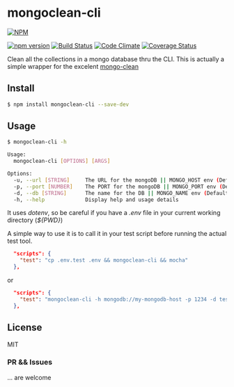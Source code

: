 mongoclean-cli 
==============
[![NPM](https://nodei.co/npm/mongoclean-cli.png?downloads=true&downloadRank=true&stars=true)](https://nodei.co/npm/mongoclean-cli/)

[![npm version](https://badge.fury.io/js/mongoclean-cli.svg)](https://badge.fury.io/js/mongoclean-cli) [![Build Status](https://travis-ci.org/codetronicsio/mongoclean-cli.svg?branch=master)](https://travis-ci.org/codetronicsio/mongoclean-cli) [![Code Climate](https://codeclimate.com/github/codetronicsio/mongoclean-cli/badges/gpa.svg)](https://codeclimate.com/github/codetronicsio/mongoclean-cli) [![Coverage Status](https://coveralls.io/repos/github/codetronicsio/mongoclean-cli/badge.svg)](https://coveralls.io/github/codetronicsio/mongoclean-cli)


Clean all the collections in a mongo database thru the CLI.
This is actually a simple wrapper for the excelent [mongo-clean](https://github.com/mcollina/mongo-clean)

## Install

```bash
$ npm install mongoclean-cli --save-dev
```
## Usage

```bash
$ mongoclean-cli -h

Usage:
  mongoclean-cli [OPTIONS] [ARGS]

Options:
  -u, --url [STRING]     The URL for the mongoDB || MONGO_HOST env (Default is mongodb://localhost)
  -p, --port [NUMBER]    The PORT for the mongoDB || MONGO_PORT env (Default is 27017)
  -d, --db [STRING]      The name for the DB || MONGO_NAME env (Default is test)
  -h, --help             Display help and usage details
```
It uses *dotenv*, so be careful if you have a *.env* file in your current working directory (_${PWD}_)

A simple way to use it is to call it in your test script before running the actual test tool.
```json
  "scripts": {
    "test": "cp .env.test .env && mongoclean-cli && mocha"
  },
```
or
```json
  "scripts": {
    "test": "mongoclean-cli -h mongodb://my-mongodb-host -p 1234 -d testdb && mocha"
  },
```
## License

MIT

### PR && Issues
... are welcome
